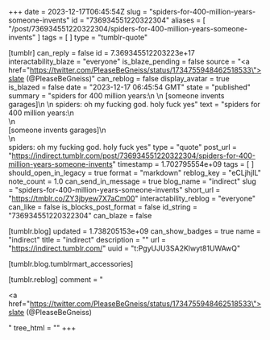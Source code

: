 +++
date = 2023-12-17T06:45:54Z
slug = "spiders-for-400-million-years-someone-invents"
id = "736934551220322304"
aliases = [ "/post/736934551220322304/spiders-for-400-million-years-someone-invents" ]
tags = [ ]
type = "tumblr-quote"

[tumblr]
can_reply = false
id = 7.369345512203223e+17
interactability_blaze = "everyone"
is_blaze_pending = false
source = "<a href=\"https://twitter.com/PleaseBeGneiss/status/1734755948462518533\">slate (@PleaseBeGneiss)</a>"
can_reblog = false
display_avatar = true
is_blazed = false
date = "2023-12-17 06:45:54 GMT"
state = "published"
summary = "spiders for 400 million years:\n \n [someone invents garages]\n \n spiders: oh my fucking god. holy fuck yes"
text = "spiders for 400 million years:\n<br/>\n<br/>[someone invents garages]\n<br/>\n<br/>spiders: oh my fucking god. holy fuck yes"
type = "quote"
post_url = "https://indirect.tumblr.com/post/736934551220322304/spiders-for-400-million-years-someone-invents"
timestamp = 1.702795554e+09
tags = [ ]
should_open_in_legacy = true
format = "markdown"
reblog_key = "eCLjhjIL"
note_count = 1.0
can_send_in_message = true
blog_name = "indirect"
slug = "spiders-for-400-million-years-someone-invents"
short_url = "https://tmblr.co/ZY3jbyew7X7aCm00"
interactability_reblog = "everyone"
can_like = false
is_blocks_post_format = false
id_string = "736934551220322304"
can_blaze = false

[tumblr.blog]
updated = 1.738205153e+09
can_show_badges = true
name = "indirect"
title = "indirect"
description = ""
url = "https://indirect.tumblr.com/"
uuid = "t:PgyUJU3SA2Klwyt81UWAwQ"

[tumblr.blog.tumblrmart_accessories]

[tumblr.reblog]
comment = "<p><a href=\"https://twitter.com/PleaseBeGneiss/status/1734755948462518533\">slate (@PleaseBeGneiss)</a></p>"
tree_html = ""
+++
